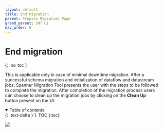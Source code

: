 ```yaml
---
layout: default
title: End Migration
parent: Prepare Migration Page
grand_parent: SMT UI
nav_order: 9
---
```


# End migration
{: .no_toc }

This is applicable only in case of minimal downtime migration. After a successful schema migration and initialization of dataflow and datastream jobs. Spanner Migration Tool presents the user with the steps to be followed to complete the migration. After completion of the migration process users can choose to clean up the migration jobs by clicking on the **Clean Up** button present on the UI.

<details open markdown="block">
  <summary>
    Table of contents
  </summary>
  {: .text-delta }
1. TOC
{:toc}
</details>

![](https://services.google.com/fh/files/helpcenter/asset-tam9ody86fr.png)